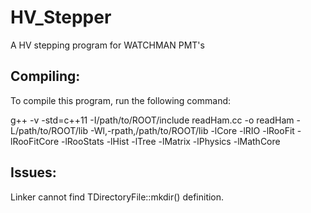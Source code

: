 # HV_Stepper
A HV stepping program for WATCHMAN PMT's

## Compiling:

To compile this program, run the following command:

g++ -v -std=c++11 -I/path/to/ROOT/include readHam.cc -o readHam -L/path/to/ROOT/lib -Wl,-rpath,/path/to/ROOT/lib -lCore -lRIO -lRooFit -lRooFitCore -lRooStats -lHist -lTree -lMatrix -lPhysics -lMathCore

## Issues:

Linker cannot find TDirectoryFile::mkdir() definition.


